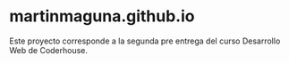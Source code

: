 # martinmaguna.github.io
Este proyecto corresponde a la segunda pre entrega del curso Desarrollo Web de Coderhouse.  
